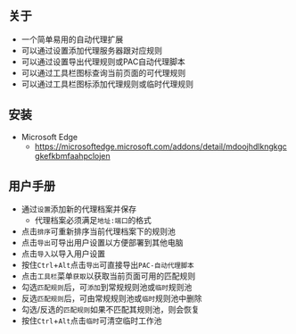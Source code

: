 ## 关于
- 一个简单易用的自动代理扩展
- 可以通过设置添加代理服务器跟对应规则
- 可以通过设置导出代理规则或PAC自动代理脚本
- 可以通过工具栏图标查询当前页面的可代理规则
- 可以通过工具栏图标添加代理规则或临时代理规则

## 安装
- Microsoft Edge
  - https://microsoftedge.microsoft.com/addons/detail/mdoojhdlkngkgcgkefkbmfaahpclojen

## 用户手册
- 通过`设置`添加新的代理档案并保存
    - 代理档案必须满足`地址:端口`的格式
- 点击`排序`可重新排序当前代理档案下的规则池
- 点击`导出`可导出用户设置以方便部署到其他电脑
- 点击`导入`以导入用户设置
- 按住`Ctrl`+`Alt`点击`导出`可直接导出`PAC-自动代理脚本`
- 点击`工具栏`菜单`获取`以获取当前页面可用的匹配规则
- 勾选`匹配规则`后，可`添加`到常规规则池或`临时`规则池
- 反选`匹配规则`后，可由常规规则池或`临时`规则池中删除
- 勾选/反选的`匹配规则`如果不匹配其规则池，则会恢复
- 按住`Ctrl`+`Alt`点击`临时`可清空临时工作池
